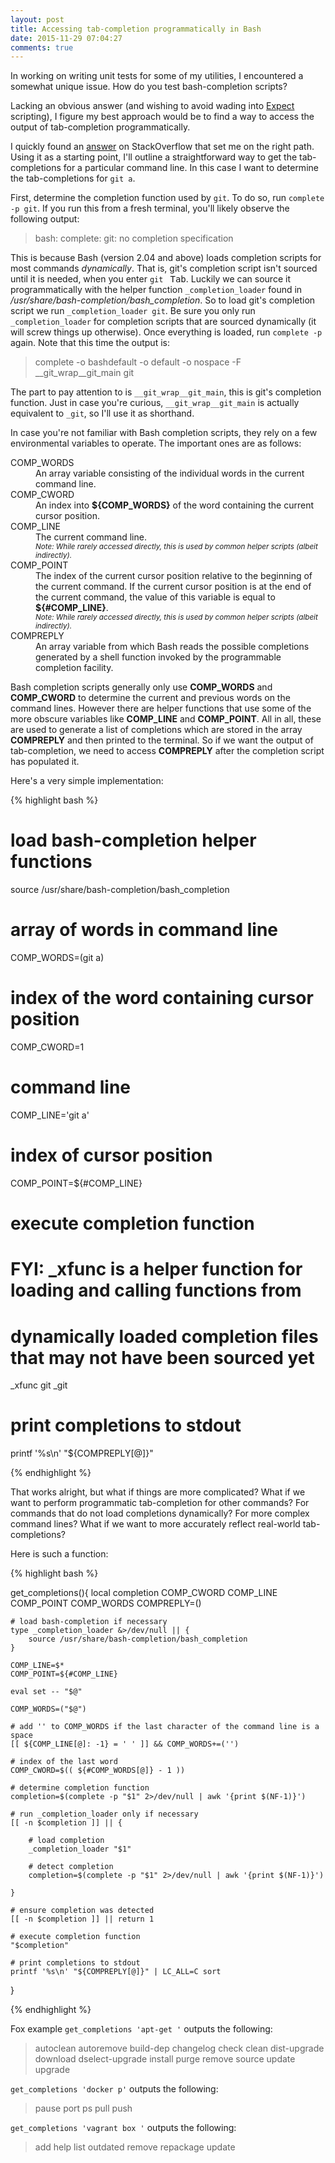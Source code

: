 ```yaml
---
layout: post
title: Accessing tab-completion programmatically in Bash
date: 2015-11-29 07:04:27
comments: true
---
```


In working on writing unit tests for some of my utilities, I encountered a somewhat unique issue. How do you test bash-completion scripts?

Lacking an obvious answer (and wishing to avoid wading into [Expect](http://www.nist.gov/el/msid/expect.cfm) scripting), I figure my best approach would be to find a way to access the output of tab-completion programmatically.

I quickly found an [answer](https://stackoverflow.com/a/3640096/4117209) on StackOverflow that set me on the right path. Using it as a starting point, I'll outline a straightforward way to get the tab-completions for a particular command line. In this case I want to determine the tab-completions for `git a`.

First, determine the completion function used by `git`. To do so, run `complete -p git`. If you run this from a fresh terminal, you'll likely observe the following output:

> bash: complete: git: no completion specification

This is because Bash (version 2.04 and above) loads completion scripts for most commands *dynamically*. That is, git's completion script isn't sourced until it is needed, when you enter `git ` <kbd>Tab</kbd>. Luckily we can source it programmatically with the helper function `_completion_loader` found in */usr/share/bash-completion/bash_completion*. So to load git's completion script we run `_completion_loader git`. Be sure you only run `_completion_loader` for completion scripts that are sourced dynamically (it will screw things up otherwise). Once everything is loaded, run `complete -p` again. Note that this time the output is:

> complete -o bashdefault -o default -o nospace -F __git_wrap__git_main git

The part to pay attention to is `__git_wrap__git_main`, this is git's completion function. Just in case you're curious, `__git_wrap__git_main` is actually equivalent to `_git`, so I'll use it as shorthand.

In case you're not familiar with Bash completion scripts, they rely on a few environmental variables to operate. The important ones are as follows:

<dl>
  <dt>COMP_WORDS</dt>
  <dd>
    An array variable consisting of the individual words in the current command line.
  </dd>

  <dt>COMP_CWORD</dt>
  <dd>
    An index into <strong>${COMP_WORDS}</strong> of the word containing the current cursor position.
  </dd>

  <dt>COMP_LINE</dt>
  <dd>
    The current command line.
    <br>
    <small><em>Note: While rarely accessed directly, this is used by common helper scripts (albeit indirectly).</em></small>
  </dd>

  <dt>COMP_POINT</dt>
  <dd>
    The index of the current cursor position relative to the  beginning of the current command. If the current cursor position is at the end of the current command, the value of this variable is equal to <strong>${#COMP_LINE}</strong>.
    <br>
    <small><em>Note: While rarely accessed directly, this is used by common helper scripts (albeit indirectly).</em></small>
  </dd>

  <dt>COMPREPLY</dt>
  <dd>
    An array variable from which Bash reads the possible completions generated by a shell function invoked by the programmable completion facility.
  </dd>
</dl>

Bash completion scripts generally only use **COMP_WORDS** and **COMP_CWORD** to determine the current and previous words on the command lines. However there are helper functions that use some of the more obscure variables like **COMP_LINE** and **COMP_POINT**. All in all, these are used to generate a list of completions which are stored in the array **COMPREPLY** and then printed to the terminal. So if we want the output of tab-completion, we need to access **COMPREPLY** after the completion script has populated it.

Here's a very simple implementation:

{% highlight bash %}

# load bash-completion helper functions
source /usr/share/bash-completion/bash_completion

# array of words in command line
COMP_WORDS=(git a)

# index of the word containing cursor position
COMP_CWORD=1

# command line
COMP_LINE='git a'

# index of cursor position
COMP_POINT=${#COMP_LINE}

# execute completion function
# FYI: _xfunc is a helper function for loading and calling functions from
#      dynamically loaded completion files that may not have been sourced yet
_xfunc git _git

# print completions to stdout
printf '%s\n' "${COMPREPLY[@]}"

{% endhighlight %}

That works alright, but what if things are more complicated? What if we want to perform programmatic tab-completion for other commands? For commands that do not load completions dynamically? For more complex command lines? What if we want to more accurately reflect real-world tab-completions?

Here is such a function:

{% highlight bash %}

get_completions(){
    local completion COMP_CWORD COMP_LINE COMP_POINT COMP_WORDS COMPREPLY=()

    # load bash-completion if necessary
    type _completion_loader &>/dev/null || {
        source /usr/share/bash-completion/bash_completion
    }

    COMP_LINE=$*
    COMP_POINT=${#COMP_LINE}

    eval set -- "$@"

    COMP_WORDS=("$@")

    # add '' to COMP_WORDS if the last character of the command line is a space
    [[ ${COMP_LINE[@]: -1} = ' ' ]] && COMP_WORDS+=('')

    # index of the last word
    COMP_CWORD=$(( ${#COMP_WORDS[@]} - 1 ))

    # determine completion function
    completion=$(complete -p "$1" 2>/dev/null | awk '{print $(NF-1)}')

    # run _completion_loader only if necessary
    [[ -n $completion ]] || {

        # load completion
        _completion_loader "$1"

        # detect completion
        completion=$(complete -p "$1" 2>/dev/null | awk '{print $(NF-1)}')

    }

    # ensure completion was detected
    [[ -n $completion ]] || return 1

    # execute completion function
    "$completion"

    # print completions to stdout
    printf '%s\n' "${COMPREPLY[@]}" | LC_ALL=C sort
}

{% endhighlight %}

Fox example `get_completions 'apt-get '` outputs the following:

> autoclean
> autoremove
> build-dep
> changelog
> check
> clean
> dist-upgrade
> download
> dselect-upgrade
> install
> purge
> remove
> source
> update
> upgrade

`get_completions 'docker p'` outputs the following:

> pause
> port
> ps
> pull
> push

`get_completions 'vagrant box '` outputs the following:

> add
> help
> list
> outdated
> remove
> repackage
> update

